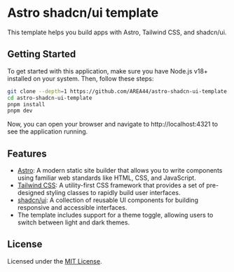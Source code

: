 # Astro shadcn/ui template

This template helps you build apps with Astro, Tailwind CSS, and shadcn/ui.

## Getting Started

To get started with this application, make sure you have Node.js v18+ installed on your system. Then, follow these steps:

```bash
git clone --depth=1 https://github.com/AREA44/astro-shadcn-ui-template
cd astro-shadcn-ui-template
pnpm install
pnpm dev
```

Now, you can open your browser and navigate to http://localhost:4321 to see the application running.

## Features

- [Astro](https://astro.build): A modern static site builder that allows you to write components using familiar web standards like HTML, CSS, and JavaScript.
- [Tailwind CSS](https://tailwindcss.com): A utility-first CSS framework that provides a set of pre-designed styling classes to rapidly build user interfaces.
- [shadcn/ui](https://ui.shadcn.com): A collection of reusable UI components for building responsive and accessible interfaces.
- The template includes support for a theme toggle, allowing users to switch between light and dark themes.

## License

Licensed under the [MIT License](LICENSE).
